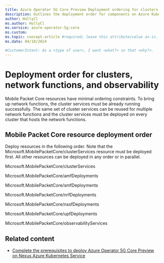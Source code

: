 ```yaml
---
title: Azure Operator 5G Core Preview Deployment ordering for clusters, network functions, and observability 
description: Outlines the deployment order for components on Azure Kubernetes Services or Nexus Azure Kubernetes Services
author: HollyCl
ms.author: HollyCl
ms.service: azure-operator-5g-core
ms.custom:
ms.topic: concept-article #required; leave this attribute/value as-is.
ms.date: 04/10/2024

#CustomerIntent: As a <type of user>, I want <what?> so that <why?>.
---
```


# Deployment order for clusters, network functions, and observability 

Mobile Packet Core resources have minimal ordering constraints. To bring up network functions, the cluster services must be already running successfully. The same set of cluster services can be reused for multiple network functions and the cluster services must be deployed on every cluster that hosts the network functions.

## Mobile Packet Core resource deployment order

Deploy resources in the following order. Note that the Microsoft.MobilePacketCore/clusterServices resource must be deployed first. All other resources can be deployed in any order or in parallel.
  
Microsoft.MobilePacketCore/clusterServices 

Microsoft.MobilePacketCore/amfDeployments 

Microsoft.MobilePacketCore/smfDeployments 

Microsoft.MobilePacketCore/nrfDeployments 

Microsoft.MobilePacketCore/nssfDeployments 

Microsoft.MobilePacketCore/upfDeployments 

Microsoft.MobilePacketCore/observabilityServices 

## Related content

- [Complete the prerequisites to deploy Azure Operator 5G Core Preview on Nexus Azure Kubernetes Service](quickstart-complete-prerequisites-deploy-nexus-azure-kubernetes-service.md)

